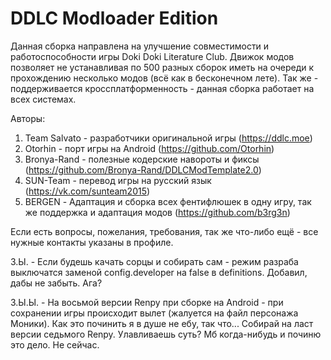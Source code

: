# DDLC Modloader Edition

Данная сборка направлена на улучшение совместимости и работоспособности игры Doki Doki Literature Club.
Движок модов позволяет не устанавливая по 500 разных сборок иметь на очереди к прохождению несколько модов (всё как в бесконечном лете).
Так же - поддерживается кроссплатформенность - данная сборка работает на всех системах.

Авторы:
 1. Team Salvato - разработчики оригинальной игры (https://ddlc.moe)
 2. Otorhin - порт игры на Android (https://github.com/Otorhin)
 3. Bronya-Rand - полезные кодерские навороты и фиксы (https://github.com/Bronya-Rand/DDLCModTemplate2.0)
 4. SUN-Team - перевод игры на русский язык (https://vk.com/sunteam2015)
 5. BERGEN - Адаптация и сборка всех фентифлюшек в одну игру, так же поддержка и адаптация модов (https://github.com/b3rg3n)

Если есть вопросы, пожелания, требования, так же что-либо ещё - все нужные контакты указаны в профиле.

З.Ы. - Если будешь качать сорцы и собирать сам - режим разраба выключатся заменой config.developer на false в definitions. Добавил, дабы не забыть. Ага?

З.Ы.Ы. - На восьмой версии Renpy при сборке на Android - при сохранении игры происходит вылет (жалуется на файл персонажа Моники). Как это починить я в душе не ебу, так что... Собирай на ласт версии седьмого Renpy. Улавливаешь суть? Мб когда-нибудь и починю это дело. Не сейчас.
